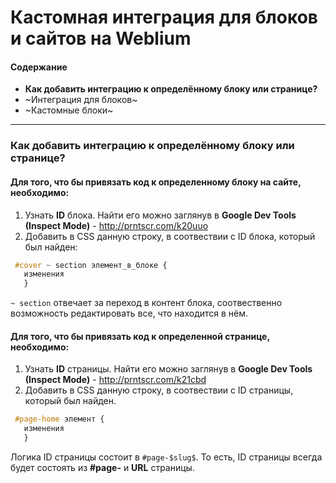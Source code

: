 # Кастомная интеграция для блоков и сайтов на Weblium

#### Содержание
* __Как добавить интеграцию к определённому блоку или странице?__
* ~Интеграция для блоков~
* ~Кастомные блоки~

---

### Как добавить интеграцию к определённому блоку или странице?

#### Для того, что бы привязать код к __определенному блоку__ на сайте, необходимо:

1. Узнать __ID__ блока. Найти его можно заглянув в __Google Dev Tools (Inspect Mode)__ - http://prntscr.com/k20uuo
2. Добавить в CSS данную строку, в соотвествии с ID блока, который был найден:
```css
 #cover ~ section элемент_в_блоке {
   изменения
   }
```
`~ section` отвечает за переход в контент блока, соотвественно возможность редактировать все, что находится в нём.



#### Для того, что бы привязать код к __определенной странице__, необходимо:

1. Узнать __ID__ страницы. Найти его можно заглянув в __Google Dev Tools (Inspect Mode)__ - http://prntscr.com/k21cbd
2. Добавить в CSS данную строку, в соотвествии с ID страницы, который был найден. 
```css
 #page-home элемент {
   изменения
   }
```
Логика ID страницы состоит в `#page-$slug$`. То есть, ID страницы всегда будет состоять из __#page-__ и __URL__ страницы.
